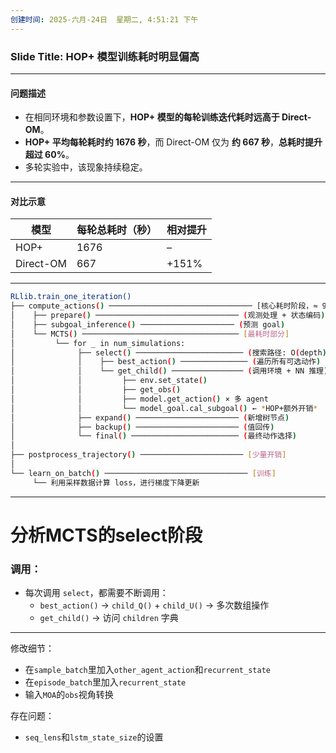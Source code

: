 ```yaml
---
创建时间: 2025-六月-24日  星期二, 4:51:21 下午
---
```


### **Slide Title: HOP+ 模型训练耗时明显偏高**

---

#### 问题描述

* 在相同环境和参数设置下，**HOP+ 模型的每轮训练迭代耗时远高于 Direct-OM**。
* **HOP+ 平均每轮耗时约 1676 秒**，而 Direct-OM 仅为 **约 667 秒**，**总耗时提升超过 60%**。
* 多轮实验中，该现象持续稳定。

---

####  对比示意

| 模型        | 每轮总耗时（秒） | 相对提升  |
| --------- | -------- | ----- |
| HOP+      | 1676     | –     |
| Direct-OM | 667      | +151% |

---

```bash
RLlib.train_one_iteration()
├── compute_actions() ──────────────────────────────── [核心耗时阶段，≈ 99%]
│    ├── prepare() ──────────────────────────────── (观测处理 + 状态编码)
│    ├── subgoal_inference() ───────────────────── (预测 goal)
│    └── MCTS() ─────────────────────────────────── [最耗时部分]
│         └── for _ in num_simulations:
│              ├── select() ──────────────────────── (搜索路径: O(depth))
│              │    ├── best_action() ─────────────── (遍历所有可选动作)
│              │    └── get_child() ──────────────── (调用环境 + NN 推理)
│              │         ├── env.set_state()
│              │         ├── get_obs()
│              │         ├── model.get_action() × 多 agent
│              │         └── model_goal.cal_subgoal() ← *HOP+额外开销*
│              ├── expand() ─────────────────────── (新增树节点)
│              ├── backup() ─────────────────────── (值回传)
│              └── final() ──────────────────────── (最终动作选择)
│
├── postprocess_trajectory() ─────────────────────── [少量开销]
│
└── learn_on_batch() ──────────────────────────────── [训练]
     └── 利用采样数据计算 loss，进行梯度下降更新

```



---

# 分析MCTS的select阶段

### 调用：
* 每次调用 `select`，都需要不断调用：
  * `best_action()` → `child_Q()` + `child_U()` → 多次数组操作
  * `get_child()` → 访问 `children` 字典

---





修改细节：
- 在`sample_batch`里加入`other_agent_action`和`recurrent_state`
- 在`episode_batch`里加入`recurrent_state`
- 输入`MOA`的`obs`视角转换

存在问题：
- `seq_lens`和`lstm_state_size`的设置

